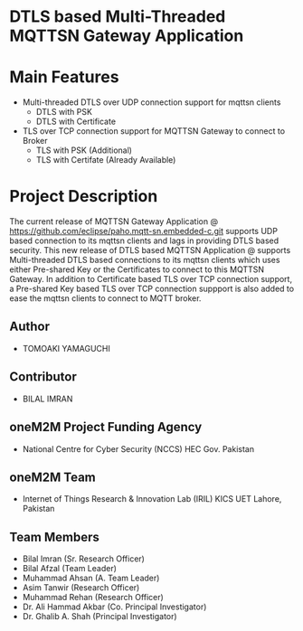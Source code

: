 # DTLS based Multi-Threaded MQTTSN Gateway Application
# Main Features
* Multi-threaded DTLS over UDP connection support for mqttsn clients 
    * DTLS with PSK
    * DTLS with Certificate
* TLS over TCP connection support for MQTTSN Gateway to connect to Broker
    * TLS with PSK (Additional)
    * TLS with Certifate (Already Available)
# Project Description
The current release of MQTTSN Gateway Application @ https://github.com/eclipse/paho.mqtt-sn.embedded-c.git supports UDP based
connection to its mqttsn clients and lags in providing DTLS based security. This new release of DTLS based MQTTSN Application @ supports 
Multi-threaded DTLS based connections to its mqttsn clients which uses either Pre-shared Key or the Certificates to connect to 
this MQTTSN Gateway. In addition to Certificate based TLS over TCP connection support, a Pre-shared Key based TLS over TCP connection 
suppport is also added to ease the mqttsn clients to connect to MQTT broker.










## Author
- TOMOAKI YAMAGUCHI
## Contributor 
- BILAL IMRAN
## oneM2M Project Funding Agency
- National Centre for Cyber Security (NCCS) HEC Gov. Pakistan
## oneM2M Team 
- Internet of Things Research & Innovation Lab (IRIL) KICS UET Lahore, Pakistan
## Team Members
- Bilal Imran (Sr. Research Officer)
- Bilal Afzal (Team Leader)
- Muhammad Ahsan (A. Team Leader)
- Asim Tanwir (Research Officer)
- Muhammad Rehan (Research Officer)
- Dr. Ali Hammad Akbar (Co. Principal Investigator)
- Dr. Ghalib A. Shah (Principal Investigator)

